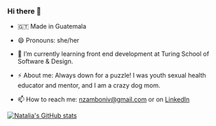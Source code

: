 ### Hi there 👋

- 🇬🇹 Made in Guatemala
- 😄 Pronouns: she/her

- 🌱 I’m currently learning front end development at Turing School of Software & Design.
- ⚡ About me: Always down for a puzzle! I was youth sexual health educator and mentor, and I am a crazy dog mom.

- 📫 How to reach me: nzamboniv@gmail.com or on [LinkedIn](www.linkedin.com/in/natalia-zamboni-vergara) 


[![Natalia's GitHub stats](https://github-readme-stats.vercel.app/api?username=nzambonivergara)](https://github.com/nzambonivergara/github-readme-stats)
